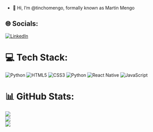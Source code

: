 - 👋 Hi, I’m @tinchomengo, formally known as Martin Mengo

## 🌐 Socials:
[![LinkedIn](https://img.shields.io/badge/LinkedIn-%230077B5.svg?logo=linkedin&logoColor=white)](https://linkedin.com/in/martinmengo)

# 💻 Tech Stack:
![Python](https://img.shields.io/badge/python-3670A0?style=for-the-badge&logo=python&logoColor=ffdd54) ![HTML5](https://img.shields.io/badge/html5-%23E34F26.svg?style=for-the-badge&logo=html5&logoColor=white) ![CSS3](https://img.shields.io/badge/css3-%231572B6.svg?style=for-the-badge&logo=css3&logoColor=white) ![Python](https://img.shields.io/badge/python-3670A0?style=for-the-badge&logo=python&logoColor=ffdd54) ![React Native](https://img.shields.io/badge/react-%2320232a.svg?style=for-the-badge&logo=react&logoColor=%2361DAFB) ![JavaScript](https://img.shields.io/badge/javascript-%23323330.svg?style=for-the-badge&logo=javascript&logoColor=%23F7DF1E) 

# 📊 GitHub Stats:
![](https://github-readme-stats.vercel.app/api?username=tinchomengo&theme=dark&hide_border=true&include_all_commits=true&count_private=true)<br/>
![](https://github-readme-streak-stats.herokuapp.com/?user=tinchomengo&theme=dark&hide_border=true)<br/>
![](https://github-readme-stats.vercel.app/api/top-langs/?username=tinchomengo&theme=dark&hide_border=true&include_all_commits=true&count_private=true&layout=compact)

